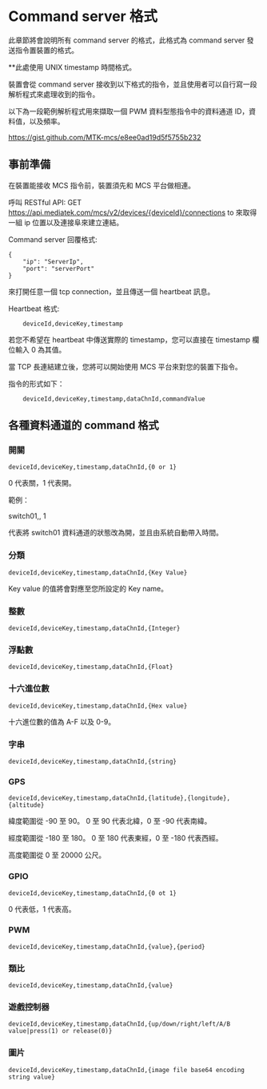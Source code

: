 # Command server 格式

此章節將會說明所有 command server 的格式，此格式為 command server 發送指令置裝置的格式。

**此處使用 UNIX timestamp 時間格式。

裝置會從 command server 接收到以下格式的指令，並且使用者可以自行寫一段解析程式來處理收到的指令。

以下為一段範例解析程式用來擷取一個 PWM 資料型態指令中的資料通道 ID，資料值，以及頻率。

https://gist.github.com/MTK-mcs/e8ee0ad19d5f5755b232


## 事前準備

在裝置能接收 MCS 指令前，裝置須先和 MCS 平台做相連。


呼叫 RESTful API: GET https://api.mediatek.com/mcs/v2/devices/{deviceId}/connections to 來取得一組 ip 位置以及連接阜來建立連結。

Command server 回覆格式:

```
{
    "ip": "ServerIp",
    "port": "serverPort"
}

```
來打開任意一個 tcp connection，並且傳送一個 heartbeat 訊息。

Heartbeat 格式:

```
    deviceId,deviceKey,timestamp

```

若您不希望在 heartbeat 中傳送實際的 timestamp，您可以直接在 timestamp 欄位輸入 0 為其值。

當 TCP 長連結建立後，您將可以開始使用 MCS 平台來對您的裝置下指令。

指令的形式如下：
```
    deviceId,deviceKey,timestamp,dataChnId,commandValue

```


## 各種資料通道的 command 格式


### 開關

```
deviceId,deviceKey,timestamp,dataChnId,{0 or 1}

```
0 代表關，1 代表開。

範例：

switch01,, 1

代表將 switch01 資料通道的狀態改為開，並且由系統自動帶入時間。

### 分類
```
deviceId,deviceKey,timestamp,dataChnId,{Key Value}
```
Key value 的值將會對應至您所設定的 Key name。

### 整數
```
deviceId,deviceKey,timestamp,dataChnId,{Integer}
```

### 浮點數
```
deviceId,deviceKey,timestamp,dataChnId,{Float}
```

### 十六進位數
```
deviceId,deviceKey,timestamp,dataChnId,{Hex value}
```
十六進位數的值為 A-F 以及 0-9。

### 字串
```
deviceId,deviceKey,timestamp,dataChnId,{string}
```

### GPS
```
deviceId,deviceKey,timestamp,dataChnId,{latitude},{longitude},{altitude}
```

緯度範圍從 -90 至 90。 0 至 90 代表北緯，0 至 -90 代表南緯。

經度範圍從 -180 至 180。 0 至 180 代表東經，0 至 -180 代表西經。

高度範圍從 0 至 20000 公尺。

### GPIO
```
deviceId,deviceKey,timestamp,dataChnId,{0 ot 1}
```
0 代表低，1 代表高。

### PWM
```
deviceId,deviceKey,timestamp,dataChnId,{value},{period}

```

### 類比
```
deviceId,deviceKey,timestamp,dataChnId,{value}

```

### 遊戲控制器
```
deviceId,deviceKey,timestamp,dataChnId,{up/down/right/left/A/B value|press(1) or release(0)}
```

### 圖片
```
deviceId,deviceKey,timestamp,dataChnId,{image file base64 encoding string value}
```
